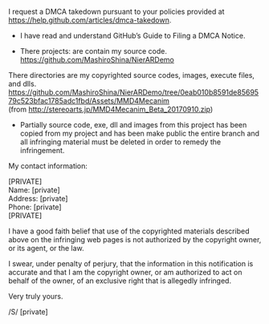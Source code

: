 I request a DMCA takedown pursuant to your policies provided at
https://help.github.com/articles/dmca-takedown.  

- I have read and understand GitHub’s Guide to Filing a DMCA Notice.  

- There projects: are contain my source code.  
https://github.com/MashiroShina/NierARDemo  

There directories are my copyrighted source codes, images, execute
files, and dlls.  
https://github.com/MashiroShina/NierARDemo/tree/0eab010b8591de8569579c523bfac1785adc1fbd/Assets/MMD4Mecanim  
(from http://stereoarts.jp/MMD4Mecanim_Beta_20170910.zip)  

- Partially source code, exe, dll and images from this project has been
copied from my project and has been make public
the entire branch and all infringing material must be deleted in order
to remedy the infringement.  

My contact information:  

[PRIVATE]  
Name: [private]  
Address: [private]  
Phone: [private]  
[PRIVATE]

I have a good faith belief that use of the copyrighted materials
described above on the infringing web pages is not authorized by the
copyright owner, or its agent, or the law.

I swear, under penalty of perjury, that the information in this
notification is accurate and that I am the copyright owner, or am
authorized to act on behalf of the owner, of an exclusive right that is
allegedly infringed.

Very truly yours.

/S/ [private]
